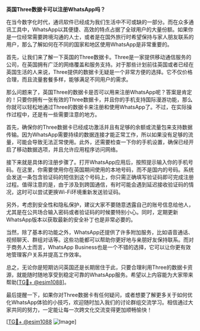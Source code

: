 **英国Three数据卡可以注册WhatsApp吗？**

在当今数字化时代，通讯软件已经成为我们生活中不可或缺的一部分。而在众多通讯工具中，WhatsApp以其便捷、高效的特点占据了全球用户的大量份额。如果你是一位经常需要跨境沟通的人士，或者是在国外旅行时希望保持与家人朋友联系的用户，那么了解如何在不同的国家和地区使用WhatsApp是非常重要的。

首先，让我们来了解一下英国的Three数据卡。Three是一家提供移动通信服务的公司，在英国拥有广泛的网络覆盖和服务支持。对于那些计划前往英国或者已经在英国生活的人来说，Three提供的数据卡无疑是一个非常方便的选择。它不仅价格合理，而且流量套餐多样，能够满足不同用户的需求。

那么问题来了，英国Three的数据卡是否可以用来注册WhatsApp呢？答案是肯定的！只要你拥有一张有效的Three数据卡，并且你的手机支持国际漫游功能，那么你就可以轻松地通过Three的数据卡来注册和使用WhatsApp了。不过，在实际操作过程中，还是有一些需要注意的地方。

首先，确保你的Three数据卡已经成功激活并且有足够的余额或流量包来支持数据传输。因为WhatsApp需要持续的数据连接才能正常工作，所以如果没有足够的流量，可能会导致无法正常使用。此外，还需要检查一下你的手机设置，确保已经开启了移动数据选项，并且允许应用程序访问网络。

接下来就是具体的注册步骤了。打开WhatsApp应用后，按照提示输入你的手机号码。在这里，你需要使用你在英国期间使用的本地号码，而不是国内的号码。系统会发送一条包含验证码的短信到这个号码上，你只需正确填写验证码即可完成注册过程。值得注意的是，由于涉及到跨国通信，有时可能会遇到延迟接收验证码的情况，这时可以尝试更换Wi-Fi环境重新发送验证码。

另外，考虑到安全性和隐私保护，建议大家不要随意透露自己的账号信息给他人，尤其是在公共场合输入密码或者验证码的时候要特别小心。同时，定期更新WhatsApp版本以获取最新的安全补丁也是非常必要的。

当然，除了基本的功能之外，WhatsApp还提供了许多附加服务，比如语音通话、视频聊天、群组对话等。这些功能都可以帮助你更好地与亲朋好友保持联系。而对于商务人士而言，WhatsApp Business也是一个不错的选择，它可以让你更有效地管理客户关系并提高工作效率。

总之，无论你是短期访问英国还是长期居住于此，只要合理利用Three的数据卡资源，就能随时随地享受到稳定可靠的WhatsApp服务。希望以上内容能为大家带来帮助[[TG💪+ @esim1088](https://t.me/s/esim1088)]。

最后提醒一下，如果你对Three数据卡有任何疑问，或者想要了解更多关于如何优化WhatsApp体验的小技巧，欢迎随时加入我们的讨论群组交流学习。相信通过大家共同的努力，一定能让每一次跨文化交流变得更加顺畅愉快！

[[TG💪+ @esim1088](https://t.me/s/esim1088) ![Image](https://i.postimg.cc/4NQfJmqS/Snipaste-2025-05-13-00-14-12.png)]